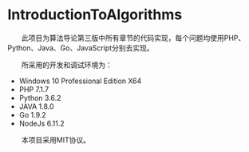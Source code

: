 # IntroductionToAlgorithms

&emsp;&emsp;此项目为算法导论第三版中所有章节的代码实现，每个问题均使用PHP、Python、Java、Go、JavaScript分别去实现。

&emsp;&emsp;所采用的开发和调试环境为：
- Windows 10 Professional Edition X64
- PHP 7.1.7
- Python 3.6.2
- JAVA 1.8.0
- Go 1.9.2
- NodeJs 6.11.2

&emsp;&emsp;本项目采用MIT协议。
